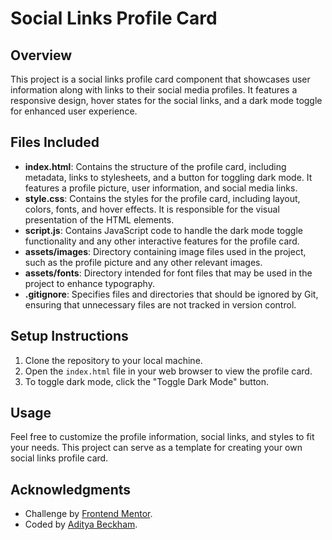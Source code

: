 # Social Links Profile Card

## Overview
This project is a social links profile card component that showcases user information along with links to their social media profiles. It features a responsive design, hover states for the social links, and a dark mode toggle for enhanced user experience.

## Files Included
- **index.html**: Contains the structure of the profile card, including metadata, links to stylesheets, and a button for toggling dark mode. It features a profile picture, user information, and social media links.
- **style.css**: Contains the styles for the profile card, including layout, colors, fonts, and hover effects. It is responsible for the visual presentation of the HTML elements.
- **script.js**: Contains JavaScript code to handle the dark mode toggle functionality and any other interactive features for the profile card.
- **assets/images**: Directory containing image files used in the project, such as the profile picture and any other relevant images.
- **assets/fonts**: Directory intended for font files that may be used in the project to enhance typography.
- **.gitignore**: Specifies files and directories that should be ignored by Git, ensuring that unnecessary files are not tracked in version control.

## Setup Instructions
1. Clone the repository to your local machine.
2. Open the `index.html` file in your web browser to view the profile card.
3. To toggle dark mode, click the "Toggle Dark Mode" button.

## Usage
Feel free to customize the profile information, social links, and styles to fit your needs. This project can serve as a template for creating your own social links profile card.

## Acknowledgments
- Challenge by [Frontend Mentor](https://www.frontendmentor.io?ref=challenge).
- Coded by [Aditya Beckham](#).